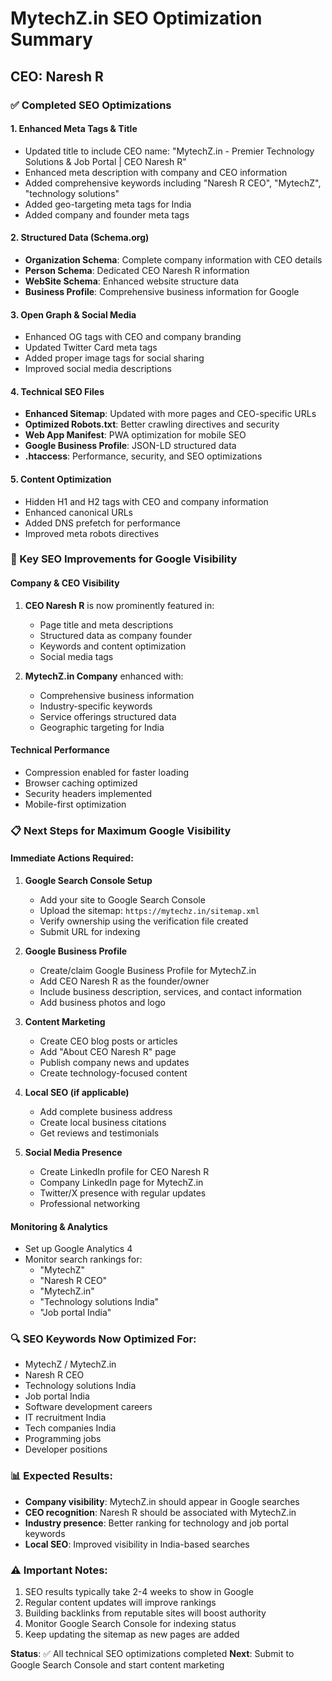# MytechZ.in SEO Optimization Summary
## CEO: Naresh R

### ✅ Completed SEO Optimizations

#### 1. **Enhanced Meta Tags & Title**
- Updated title to include CEO name: "MytechZ.in - Premier Technology Solutions & Job Portal | CEO Naresh R"
- Enhanced meta description with company and CEO information
- Added comprehensive keywords including "Naresh R CEO", "MytechZ", "technology solutions"
- Added geo-targeting meta tags for India
- Added company and founder meta tags

#### 2. **Structured Data (Schema.org)**
- **Organization Schema**: Complete company information with CEO details
- **Person Schema**: Dedicated CEO Naresh R information
- **WebSite Schema**: Enhanced website structure data
- **Business Profile**: Comprehensive business information for Google

#### 3. **Open Graph & Social Media**
- Enhanced OG tags with CEO and company branding
- Updated Twitter Card meta tags
- Added proper image tags for social sharing
- Improved social media descriptions

#### 4. **Technical SEO Files**
- **Enhanced Sitemap**: Updated with more pages and CEO-specific URLs
- **Optimized Robots.txt**: Better crawling directives and security
- **Web App Manifest**: PWA optimization for mobile SEO
- **Google Business Profile**: JSON-LD structured data
- **.htaccess**: Performance, security, and SEO optimizations

#### 5. **Content Optimization**
- Hidden H1 and H2 tags with CEO and company information
- Enhanced canonical URLs
- Added DNS prefetch for performance
- Improved meta robots directives

### 🎯 Key SEO Improvements for Google Visibility

#### **Company & CEO Visibility**
1. **CEO Naresh R** is now prominently featured in:
   - Page title and meta descriptions
   - Structured data as company founder
   - Keywords and content optimization
   - Social media tags

2. **MytechZ.in Company** enhanced with:
   - Comprehensive business information
   - Industry-specific keywords
   - Service offerings structured data
   - Geographic targeting for India

#### **Technical Performance**
- Compression enabled for faster loading
- Browser caching optimized
- Security headers implemented
- Mobile-first optimization

### 📋 Next Steps for Maximum Google Visibility

#### **Immediate Actions Required:**

1. **Google Search Console Setup**
   - Add your site to Google Search Console
   - Upload the sitemap: `https://mytechz.in/sitemap.xml`
   - Verify ownership using the verification file created
   - Submit URL for indexing

2. **Google Business Profile**
   - Create/claim Google Business Profile for MytechZ.in
   - Add CEO Naresh R as the founder/owner
   - Include business description, services, and contact information
   - Add business photos and logo

3. **Content Marketing**
   - Create CEO blog posts or articles
   - Add "About CEO Naresh R" page
   - Publish company news and updates
   - Create technology-focused content

4. **Local SEO (if applicable)**
   - Add complete business address
   - Create local business citations
   - Get reviews and testimonials

5. **Social Media Presence**
   - Create LinkedIn profile for CEO Naresh R
   - Company LinkedIn page for MytechZ.in
   - Twitter/X presence with regular updates
   - Professional networking

#### **Monitoring & Analytics**
- Set up Google Analytics 4
- Monitor search rankings for:
  - "MytechZ"
  - "Naresh R CEO"
  - "MytechZ.in"
  - "Technology solutions India"
  - "Job portal India"

### 🔍 SEO Keywords Now Optimized For:
- MytechZ / MytechZ.in
- Naresh R CEO
- Technology solutions India
- Job portal India
- Software development careers
- IT recruitment India
- Tech companies India
- Programming jobs
- Developer positions

### 📊 Expected Results:
- **Company visibility**: MytechZ.in should appear in Google searches
- **CEO recognition**: Naresh R should be associated with MytechZ.in
- **Industry presence**: Better ranking for technology and job portal keywords
- **Local SEO**: Improved visibility in India-based searches

### ⚠️ Important Notes:
1. SEO results typically take 2-4 weeks to show in Google
2. Regular content updates will improve rankings
3. Building backlinks from reputable sites will boost authority
4. Monitor Google Search Console for indexing status
5. Keep updating the sitemap as new pages are added

**Status**: ✅ All technical SEO optimizations completed
**Next**: Submit to Google Search Console and start content marketing